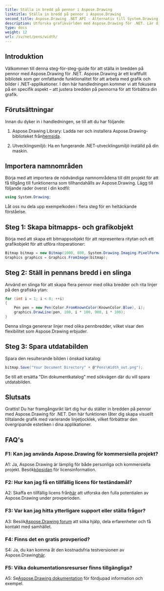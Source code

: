 ```yaml
---
title: Ställa in bredd på pennor i Aspose.Drawing
linktitle: Ställa in bredd på pennor i Aspose.Drawing
second_title: Aspose.Drawing .NET API - Alternativ till System.Drawing.Common
description: Utforska grafikvärlden med Aspose.Drawing för .NET. Lär dig hur du ställer in pennbredder dynamiskt för fantastiska bilder. Kom igång med vår steg-för-steg-guide.
type: docs
weight: 12
url: /sv/net/pens/width/
---
```

## Introduktion

Välkommen till denna steg-för-steg-guide för att ställa in bredden på pennor med Aspose.Drawing för .NET. Aspose.Drawing är ett kraftfullt bibliotek som ger omfattande funktionalitet för att arbeta med grafik och bilder i .NET-applikationer. I den här handledningen kommer vi att fokusera på en specifik aspekt – att justera bredden på pennorna för att förbättra din grafik.

## Förutsättningar

Innan du dyker in i handledningen, se till att du har följande:

1.  Aspose.Drawing Library: Ladda ner och installera Aspose.Drawing-biblioteket från[hemsida](https://releases.aspose.com/drawing/net/).

2. Utvecklingsmiljö: Ha en fungerande .NET-utvecklingsmiljö inställd på din maskin.

## Importera namnområden

Börja med att importera de nödvändiga namnområdena till ditt projekt för att få tillgång till funktionerna som tillhandahålls av Aspose.Drawing. Lägg till följande rader överst i din kodfil:

```csharp
using System.Drawing;
```

Låt oss nu dela upp exempelkoden i flera steg för en heltäckande förståelse.

## Steg 1: Skapa bitmapps- och grafikobjekt

Börja med att skapa ett bitmappsobjekt för att representera ritytan och ett grafikobjekt för att utföra ritoperationer:

```csharp
Bitmap bitmap = new Bitmap(1000, 800, System.Drawing.Imaging.PixelFormat.Format32bppPArgb);
Graphics graphics = Graphics.FromImage(bitmap);
```

## Steg 2: Ställ in pennans bredd i en slinga

Använd en slinga för att skapa flera pennor med olika bredder och rita linjer på den grafiska ytan:

```csharp
for (int i = 1; i < 8; ++i)
{
    Pen pen = new Pen(Color.FromKnownColor(KnownColor.Blue), i);
    graphics.DrawLine(pen, 100, i * 100, 900, i * 100);
}
```

Denna slinga genererar linjer med olika pennbredder, vilket visar den flexibilitet som Aspose.Drawing erbjuder.

## Steg 3: Spara utdatabilden

Spara den resulterande bilden i önskad katalog:

```csharp
bitmap.Save("Your Document Directory" + @"Pens\Width_out.png");
```

Se till att ersätta "Din dokumentkatalog" med sökvägen där du vill spara utdatabilden.

## Slutsats

Grattis! Du har framgångsrikt lärt dig hur du ställer in bredden på pennor med Aspose.Drawing för .NET. Den här funktionen låter dig skapa visuellt tilltalande grafik med varierande linjetjocklek, vilket förbättrar den övergripande estetiken i dina applikationer.

## FAQ's

### F1: Kan jag använda Aspose.Drawing för kommersiella projekt?

 A1: Ja, Aspose.Drawing är lämplig för både personliga och kommersiella projekt. Besök[köpsidan](https://purchase.aspose.com/buy) för licensinformation.

### F2: Hur kan jag få en tillfällig licens för teständamål?

 A2: Skaffa en tillfällig licens från[här](https://purchase.aspose.com/temporary-license/) att utforska den fulla potentialen av Aspose.Drawing under provperioden.

### F3: Var kan jag hitta ytterligare support eller ställa frågor?

 A3: Besök[Aspose.Drawing forum](https://forum.aspose.com/c/diagram/17) att söka hjälp, dela erfarenheter och få kontakt med samhället.

### F4: Finns det en gratis provperiod?

 S4: Ja, du kan komma åt den kostnadsfria testversionen av Aspose.Drawing[här](https://releases.aspose.com/).

### F5: Vilka dokumentationsresurser finns tillgängliga?

 A5: Se[Aspose.Drawing dokumentation](https://reference.aspose.com/drawing/net/) för fördjupad information och exempel.